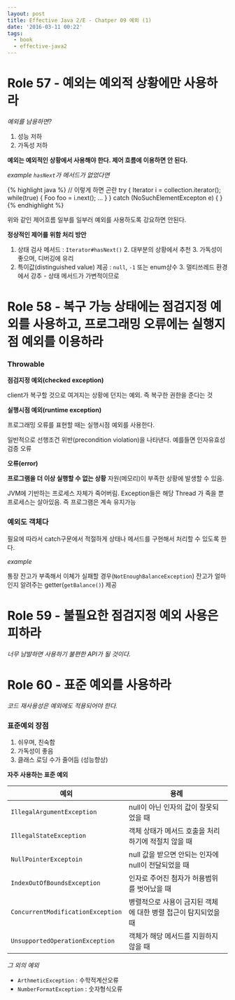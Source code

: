 ```yaml
---
layout: post
title: Effective Java 2/E - Chatper 09 예외 (1)
date: '2016-03-11 00:22'
tags:
  - book
  - effective-java2
---
```


# Role 57 - 예외는 예외적 상황에만 사용하라

*예외를 남용하면?*

1. 성능 저하
2. 가독성 저하

**예외는 예외적인 상황에서 사용해야 한다. 제어 흐름에 이용하면 안 된다.**

*example `hasNext`가 메서드가 없었다면*

{% highlight java %}
// 이렇게 하면 곤란
try {
    Iterator<Foo> i = collection.iterator();
    while(true) {
        Foo foo = i.next();
        ...
    }
} catch (NoSuchElementExcepton e) {
}
{% endhighlight %}

위와 같인 제어흐름 일부를 일부러 예외를 사용하도록 강요하면 안된다.

**정상적인 제어를 위함 처리 방안**

1. 상태 검사 메서드 : `Iterator#hasNext()`
    2. 대부분의 상황에서 추천
    3. 가독성이 좋으며, 디버깅에 유리
2. 특이값(distinguished value) 제공 : `null`, `-1` 또는 enum상수
    3. 멀티쓰레드 환경에서 강추 - 상태 메서드가 가변적이므로

# Role 58 - 복구 가능 상태에는 점검지정 예외를 사용하고, 프로그래밍 오류에는 실행지점 예외를 이용하라

### Throwable

**점검지정 예외(checked exception)**

client가 복구할 것으로 여겨지는 상황에 던지는 예외. 즉 복구한 권한을 준다는 것

**실행시점 예외(runtime exception)**

프로그래밍 오류를 표현할 때는 실행시점 예외를 사용한다.

일반적으로 선행조건 위반(precondition violation)을 나타낸다. 예를들면 인자유효성 검증 오류

**오류(error)**

**프로그램을 더 이상 실행할 수 없는 상황** 자원(메모리)이 부족한 상황에 발생할 수 있음.

JVM에 기반하는 프로세스 자체가 죽어버림. Exception들은 해당 Thread 가 죽을 뿐 프로세스는 살아있음.
즉 프로그램은 계속 유지가능

### 예외도 객체다

필요에 따라서 catch구문에서 적절하게 상태나 메서드를 구현해서 처리할 수 있도록 한다.

*example*

통장 잔고가 부족해서 이쳬가 실패할 경우(`NotEnoughBalanceException`)
잔고가 얼마인지 알려주는 getter(`getBalance()`) 제공

# Role 59 - 불필요한 점검지정 예외 사용은 피하라

*너무 남발하면 사용하기 불편한 API가 될 것이다.*

# Role 60 - 표준 예외를 사용하라

*코드 재사용성은 예외에도 적용되어야 한다.*

### 표준예외 장점

1. 쉬우며, 친숙함
2. 가독성이 좋음
3. 클래스 로딩 수가 줄어듬 (성능향상)

**자주 사용하는 표준 예외**

| 예외 | 용례 |
|-----|-----|
| `IllegalArgumentException` | null이 아닌 인자의 값이 잘못되었을 때 |
| `IllegalStateException` | 객체 상태가 메서드 호출을 처리하기에 적절치 않을 때 |
| `NullPointerExceptoin` | null 값을 받으면 안되는 인자에 null이 전달되었을 때 |
| `IndexOutOfBoundsException` | 인자로 주어진 첨자가 허용범위를 벗어났을 때 |
| `ConcurrentModificationException` | 병렬적으로 사용이 금지된 객체에 대한 병렬 접근이 탐지되었을 때 |
| `UnsupportedOperationException` | 객체가 해당 메서드를 지원하지 않을 때 |

*그 외의 예외*

- `ArthmeticException` : 수학적계산오류
- `NumberFormatException` : 숫자형식오류
